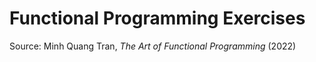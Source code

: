 # Functional Programming Exercises 

Source: Minh Quang Tran, *The Art of Functional Programming* (2022)
